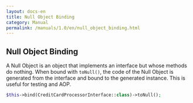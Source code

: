 ```yaml
---
layout: docs-en
title: Null Object Binding
category: Manual
permalink: /manuals/1.0/en/null_object_binding.html
---
```

## Null Object Binding

A Null Object is an object that implements an interface but whose methods do nothing.
When bound with `toNull()`, the code of the Null Object is generated from the interface and bound to the generated instance.
This is useful for testing and AOP.

```php
$this->bind(CreditCardProcessorInterface::class)->toNull();
```
